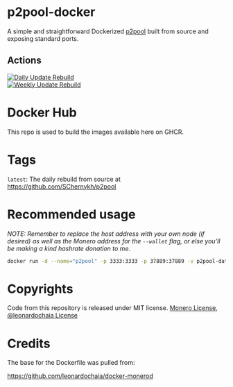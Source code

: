 # p2pool-docker
A simple and straightforward Dockerized [p2pool](https://github.com/SChernykh/p2pool) built from source and exposing standard ports.

## Actions

[![Daily Update Rebuild](https://github.com/sethsimmons/p2pool-docker//actions/workflows/update-daily.yml/badge.svg)](https://github.com/sethsimmons/p2pool-docker/actions/workflows/update-daily.yml)  
[![Weekly Update Rebuild](https://github.com/sethsimmons/p2pool-docker//actions/workflows/update-base-image.yml/badge.svg)](https://github.com/sethsimmons/p2pool-docker/actions/workflows/update-base-image.yml)  

# Docker Hub
This repo is used to build the images available here on GHCR.

# Tags

`latest`: The daily rebuild from source at https://github.com/SChernykh/p2pool

# Recommended usage

*NOTE: Remember to replace the host address with your own node (if desired) as well as the Monero address for the `--wallet` flag, or else you'll be making a kind hashrate donation to me.*

```bash
docker run -d --name="p2pool" -p 3333:3333 -p 37889:37889 -v p2pool-data:/home/p2pool -v /dev/hugepages:/dev/hugepages:rw sethsimmons/p2pool:latest --host 5.9.120.18 --rpc-port 18089 --wallet 468ydghFfthE3UTc53eF5MP9UyrMcUiAHP5kizVYJsej5XGaXBoAAEzUHCcUF7t3E3RrYAX8Rs1ujhBdcvMpZSbH8qkb55R --stratum 0.0.0.0:3333 --p2p 0.0.0.0:37889 --addpeers 65.21.227.114:37889,node.sethforprivacy.com:37889
```

# Copyrights

Code from this repository is released under MIT license. [Monero License](https://github.com/monero-project/monero/blob/master/LICENSE), [@leonardochaia License](https://github.com/leonardochaia/docker-monerod/blob/master/LICENSE)

# Credits
The base for the Dockerfile was pulled from:

https://github.com/leonardochaia/docker-monerod
